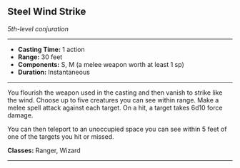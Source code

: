 ﻿## Steel Wind Strike
*5th-level conjuration*
___
- **Casting Time:** 1 action
- **Range:** 30 feet
- **Components:** S, M (a melee weapon worth at least 1 sp)
- **Duration:** Instantaneous

---
You flourish the weapon used in the casting and then vanish to strike like the wind. Choose up to five creatures you can see within range. Make a melee spell attack against each target. On a hit, a target takes 6d10 force damage.

You can then teleport to an unoccupied space you can see within 5 feet of one of the targets you hit or missed.

**Classes:** Ranger, Wizard


---
